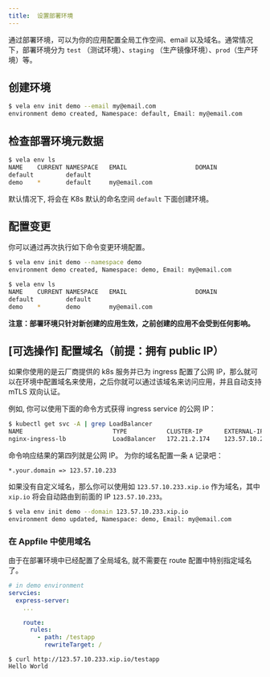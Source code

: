 ```yaml
---
title:  设置部署环境
---
```


通过部署环境，可以为你的应用配置全局工作空间、email 以及域名。通常情况下，部署环境分为 `test` （测试环境）、`staging` （生产镜像环境）、`prod`（生产环境）等。

## 创建环境

```bash
$ vela env init demo --email my@email.com
environment demo created, Namespace: default, Email: my@email.com
```

## 检查部署环境元数据

```bash
$ vela env ls
NAME   	CURRENT	NAMESPACE	EMAIL                	DOMAIN
default	       	default  	
demo   	*      	default  	my@email.com
```

默认情况下, 将会在 K8s 默认的命名空间 `default` 下面创建环境。

## 配置变更

你可以通过再次执行如下命令变更环境配置。

```bash
$ vela env init demo --namespace demo
environment demo created, Namespace: demo, Email: my@email.com
```

```bash
$ vela env ls
NAME   	CURRENT	NAMESPACE	EMAIL                	DOMAIN
default	       	default  	
demo   	*      	demo     	my@email.com
```

**注意：部署环境只针对新创建的应用生效，之前创建的应用不会受到任何影响。**

## [可选操作] 配置域名（前提：拥有 public IP）

如果你使用的是云厂商提供的 k8s 服务并已为 ingress 配置了公网 IP，那么就可以在环境中配置域名来使用，之后你就可以通过该域名来访问应用，并且自动支持 mTLS 双向认证。

例如, 你可以使用下面的命令方式获得 ingress service 的公网 IP：  

```bash
$ kubectl get svc -A | grep LoadBalancer
NAME                         TYPE           CLUSTER-IP      EXTERNAL-IP     PORT(S)                      AGE
nginx-ingress-lb             LoadBalancer   172.21.2.174    123.57.10.233   80:32740/TCP,443:32086/TCP   41d
```

命令响应结果的第四列就是公网 IP。 为你的域名配置一条 `A` 记录吧：

```
*.your.domain => 123.57.10.233
``` 

如果没有自定义域名，那么你可以使用如 `123.57.10.233.xip.io` 作为域名，其中 `xip.io` 将会自动路由到前面的 IP `123.57.10.233`。


```bash
$ vela env init demo --domain 123.57.10.233.xip.io
environment demo updated, Namespace: demo, Email: my@email.com
```

### 在 Appfile 中使用域名


由于在部署环境中已经配置了全局域名, 就不需要在 route 配置中特别指定域名了。

```yaml
# in demo environment
servcies:
  express-server:
    ...

    route:
      rules:
        - path: /testapp
          rewriteTarget: /
```

```
$ curl http://123.57.10.233.xip.io/testapp
Hello World
```

